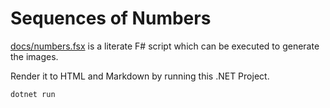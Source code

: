 # Sequences of Numbers
[docs/numbers.fsx](docs/numbers.fsx) is a literate F# script which can be executed to generate the images.

Render it to HTML and Markdown by running this .NET Project.

    dotnet run